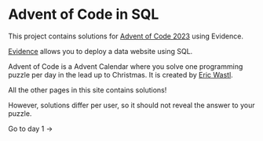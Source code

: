 # Advent of Code in SQL

This project contains solutions for [Advent of Code 2023](https://adventofcode.com/2023/) using Evidence.

[Evidence](https://evidence.dev) allows you to deploy a data website using SQL.

Advent of Code is a Advent Calendar where you solve one programming puzzle per day in the lead up to Christmas. It is created by [Eric Wastl](https://twitter.com/ericwastl).

<Alert status=danger>
  All the other pages in this site contains solutions!

  However, solutions differ per user, so it should not reveal the answer to your puzzle.
</Alert>

<BigLink href='/1'>
  Go to day 1 &rarr;
</BigLink>


